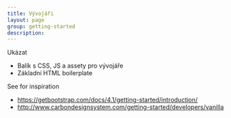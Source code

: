 ```yaml
---
title: Vývojáři
layout: page
group: getting-started
description: 
---
```


Ukázat
* Balík s CSS, JS a assety pro vývojáře
* Základní HTML boilerplate


See for inspiration 
* https://getbootstrap.com/docs/4.1/getting-started/introduction/
* http://www.carbondesignsystem.com/getting-started/developers/vanilla
